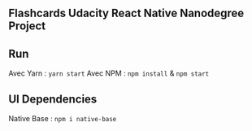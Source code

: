 ## Flashcards Udacity React Native Nanodegree Project

## Run
Avec Yarn : `yarn start`
Avec NPM  : `npm install` & `npm start`

## UI Dependencies
Native Base : `npm i native-base`
